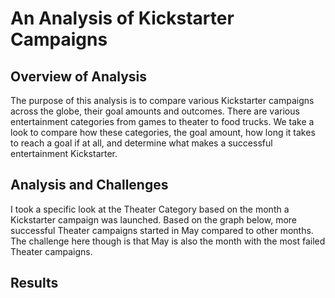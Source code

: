 # **An Analysis of Kickstarter Campaigns**
## **Overview of Analysis**
The purpose of this analysis is to compare various Kickstarter campaigns across the globe, their goal amounts and outcomes. There are various entertainment categories from games to theater to food trucks. We take a look to compare how these categories, the goal amount, how long it takes to reach a goal if at all, and determine what makes a successful entertainment Kickstarter.

## **Analysis and Challenges**
I took a specific look at the Theater Category based on the month a Kickstarter campaign was launched. Based on the graph below, more successful Theater campaigns started in May compared to other months. The challenge here though is that May is also the month with the most failed Theater campaigns.




## **Results**
